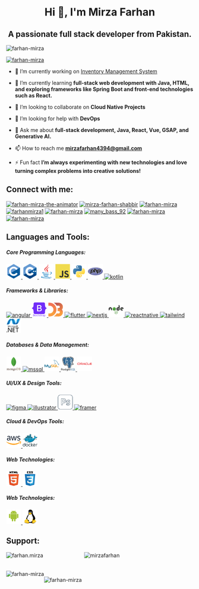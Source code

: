 <h1 align="center">Hi 👋, I'm Mirza Farhan</h1>
<h2 align="center">A passionate full stack developer from Pakistan.</h2>

<p align="left"> <img src="https://komarev.com/ghpvc/?username=farhan-mirza&label=Profile%20views&color=0e75b6&style=flat" alt="farhan-mirza" /> </p>

<p align="left"> <a href="https://github.com/ryo-ma/github-profile-trophy"><img src="https://github-profile-trophy.vercel.app/?username=farhan-mirza" alt="farhan-mirza" /></a> </p>

- 🔭 I’m currently working on [Inventory Management System](https://github.com/Farhan-Mirza/Inventory-Management-System)

- 🌱 I’m currently learning **full-stack web development with Java, HTML, and exploring frameworks like Spring Boot and front-end technologies such as React.**

- 👯 I’m looking to collaborate on **Cloud Native Projects**

- 🤝 I’m looking for help with **DevOps**

- 💬 Ask me about **full-stack development, Java, React, Vue, GSAP, and Generative AI.**

- 📫 How to reach me **mirzafarhan4394@gmail.com**

- ⚡ Fun fact **I’m always experimenting with new technologies and love turning complex problems into creative solutions!**

<h2 align="left">Connect with me:</h2>
<p align="left">
<a href="https://codepen.io/farhan-mirza-the-animator" target="blank"><img align="center" src="https://raw.githubusercontent.com/rahuldkjain/github-profile-readme-generator/master/src/images/icons/Social/codepen.svg" alt="farhan-mirza-the-animator" height="30" width="40" /></a>
<a href="https://linkedin.com/in/mirza-farhan-shabbir" target="blank"><img align="center" src="https://raw.githubusercontent.com/rahuldkjain/github-profile-readme-generator/master/src/images/icons/Social/linked-in-alt.svg" alt="mirza-farhan-shabbir" height="30" width="40" /></a>
<a href="https://codesandbox.com/farhan-mirza" target="blank"><img align="center" src="https://raw.githubusercontent.com/rahuldkjain/github-profile-readme-generator/master/src/images/icons/Social/codesandbox.svg" alt="farhan-mirza" height="30" width="40" /></a>
<a href="https://kaggle.com/farhanmirza1" target="blank"><img align="center" src="https://raw.githubusercontent.com/rahuldkjain/github-profile-readme-generator/master/src/images/icons/Social/kaggle.svg" alt="farhanmirza1" height="30" width="40" /></a>
<a href="https://dribbble.com/farhan-mirza" target="blank"><img align="center" src="https://raw.githubusercontent.com/rahuldkjain/github-profile-readme-generator/master/src/images/icons/Social/dribbble.svg" alt="farhan-mirza" height="30" width="40" /></a>
<a href="https://www.codechef.com/users/many_bass_92" target="blank"><img align="center" src="https://cdn.jsdelivr.net/npm/simple-icons@3.1.0/icons/codechef.svg" alt="many_bass_92" height="30" width="40" /></a>
<a href="https://www.leetcode.com/farhan-mirza" target="blank"><img align="center" src="https://raw.githubusercontent.com/rahuldkjain/github-profile-readme-generator/master/src/images/icons/Social/leet-code.svg" alt="farhan-mirza" height="30" width="40" /></a>
<a href="https://www.topcoder.com/members/farhan-mirza" target="blank"><img align="center" src="https://raw.githubusercontent.com/rahuldkjain/github-profile-readme-generator/master/src/images/icons/Social/topcoder.svg" alt="farhan-mirza" height="30" width="40" /></a>
</p>

<!------------------------------------------------------------------------------------------------------------------------------------------------------------------------------------------------------------------------------------------>

<h2 align="left">Languages and Tools:</h2>
<h5 align="left">Core Programming Languages:</h5>
<p align="left"> 
<!-- C -->
<a href="https://www.cprogramming.com/" target="_blank" rel="noreferrer"> <img src="https://raw.githubusercontent.com/devicons/devicon/master/icons/c/c-original.svg" alt="c" width="40" height="40"/> </a> 
<!-- C++ -->
<a href="https://www.w3schools.com/cpp/" target="_blank" rel="noreferrer"> <img src="https://raw.githubusercontent.com/devicons/devicon/master/icons/cplusplus/cplusplus-original.svg" alt="cplusplus" width="40" height="40"/> </a>
<!-- Java -->
<a href="https://www.java.com" target="_blank" rel="noreferrer"> <img src="https://raw.githubusercontent.com/devicons/devicon/master/icons/java/java-original.svg" alt="java" width="40" height="40"/> </a>
<!-- JavaScript -->
<a href="https://developer.mozilla.org/en-US/docs/Web/JavaScript" target="_blank" rel="noreferrer"> <img src="https://raw.githubusercontent.com/devicons/devicon/master/icons/javascript/javascript-original.svg" alt="javascript" width="40" height="40"/> </a>
<!-- Python -->
<a href="https://www.python.org" target="_blank" rel="noreferrer"> <img src="https://raw.githubusercontent.com/devicons/devicon/master/icons/python/python-original.svg" alt="python" width="40" height="40"/> </a>
<!-- PHP -->
<a href="https://www.php.net" target="_blank" rel="noreferrer"> <img src="https://raw.githubusercontent.com/devicons/devicon/master/icons/php/php-original.svg" alt="php" width="40" height="40"/> </a>
<!-- Kotlin -->
<a href="https://kotlinlang.org" target="_blank" rel="noreferrer"> <img src="https://www.vectorlogo.zone/logos/kotlinlang/kotlinlang-icon.svg" alt="kotlin" width="40" height="40"/> </a>
</p>

<!------------------------------------------------------------------------------------------------------------------------------------------------------------------------------------------------------------------------------------------>

<h5 align="left">Frameworks & Libraries:</h5>
<p align="left">
<!-- Angular -->
<a href="https://angular.io" target="_blank" rel="noreferrer"> <img src="https://angular.io/assets/images/logos/angular/angular.svg" alt="angular" width="40" height="40"/> </a>
<!-- Bootstrap -->
<a href="https://getbootstrap.com" target="_blank" rel="noreferrer"> <img src="https://raw.githubusercontent.com/devicons/devicon/master/icons/bootstrap/bootstrap-plain-wordmark.svg" alt="bootstrap" width="40" height="40"/> </a>
<!-- D3.js -->
<a href="https://d3js.org/" target="_blank" rel="noreferrer"> <img src="https://raw.githubusercontent.com/devicons/devicon/master/icons/d3js/d3js-original.svg" alt="d3js" width="40" height="40"/> </a>
<!-- Flutter -->
<a href="https://flutter.dev" target="_blank" rel="noreferrer"> <img src="https://www.vectorlogo.zone/logos/flutterio/flutterio-icon.svg" alt="flutter" width="40" height="40"/> </a>
<!-- Next.js -->
<a href="https://nextjs.org/" target="_blank" rel="noreferrer"> <img src="https://cdn.worldvectorlogo.com/logos/nextjs-2.svg" alt="nextjs" width="40" height="40"/> </a>
<!-- Node.js -->
<a href="https://nodejs.org" target="_blank" rel="noreferrer"> <img src="https://raw.githubusercontent.com/devicons/devicon/master/icons/nodejs/nodejs-original-wordmark.svg" alt="nodejs" width="40" height="40"/> </a>
<!-- React Native -->
<a href="https://reactnative.dev/" target="_blank" rel="noreferrer"> <img src="https://reactnative.dev/img/header_logo.svg" alt="reactnative" width="40" height="40"/> </a>
<!-- Tailwind CSS -->
<a href="https://tailwindcss.com/" target="_blank" rel="noreferrer"> <img src="https://www.vectorlogo.zone/logos/tailwindcss/tailwindcss-icon.svg" alt="tailwind" width="40" height="40"/> </a>
<!-- .NET -->
<a href="https://dotnet.microsoft.com/" target="_blank" rel="noreferrer"> <img src="https://raw.githubusercontent.com/devicons/devicon/master/icons/dot-net/dot-net-original-wordmark.svg" alt="dotnet" width="40" height="40"/> </a>
</p>

<!------------------------------------------------------------------------------------------------------------------------------------------------------------------------------------------------------------------------------------------>

<h5 align="left">Databases & Data Management:</h5>
<p align="left">
<!-- MongoDB -->
<a href="https://www.mongodb.com/" target="_blank" rel="noreferrer"> <img src="https://raw.githubusercontent.com/devicons/devicon/master/icons/mongodb/mongodb-original-wordmark.svg" alt="mongodb" width="40" height="40"/> </a>
<!-- MSSQL -->
<a href="https://www.microsoft.com/en-us/sql-server" target="_blank" rel="noreferrer"> <img src="https://www.svgrepo.com/show/303229/microsoft-sql-server-logo.svg" alt="mssql" width="40" height="40"/> </a>
<!-- MySQL -->
<a href="https://www.mysql.com/" target="_blank" rel="noreferrer"> <img src="https://raw.githubusercontent.com/devicons/devicon/master/icons/mysql/mysql-original-wordmark.svg" alt="mysql" width="40" height="40"/> </a>
<!-- PostgreSQL -->
<a href="https://www.postgresql.org" target="_blank" rel="noreferrer"> <img src="https://raw.githubusercontent.com/devicons/devicon/master/icons/postgresql/postgresql-original-wordmark.svg" alt="postgresql" width="40" height="40"/> </a>
<!-- Oracle -->
<a href="https://www.oracle.com/" target="_blank" rel="noreferrer"> <img src="https://raw.githubusercontent.com/devicons/devicon/master/icons/oracle/oracle-original.svg" alt="oracle" width="40" height="40"/> </a>
</p>

<!------------------------------------------------------------------------------------------------------------------------------------------------------------------------------------------------------------------------------------------>

<h5 align="left">UI/UX & Design Tools:</h5>
<p align="left">
<!-- Figma -->
<a href="https://www.figma.com/" target="_blank" rel="noreferrer"> <img src="https://www.vectorlogo.zone/logos/figma/figma-icon.svg" alt="figma" width="40" height="40"/> </a>
<!-- Illustrator -->
<a href="https://www.adobe.com/in/products/illustrator.html" target="_blank" rel="noreferrer"> <img src="https://www.vectorlogo.zone/logos/adobe_illustrator/adobe_illustrator-icon.svg" alt="illustrator" width="40" height="40"/> </a>
<!-- Photoshop -->
<a href="https://www.photoshop.com/en" target="_blank" rel="noreferrer"> <img src="https://raw.githubusercontent.com/devicons/devicon/master/icons/photoshop/photoshop-line.svg" alt="photoshop" width="40" height="40"/> </a>
<!-- Framer -->
<a href="https://www.framer.com/" target="_blank" rel="noreferrer"> <img src="https://www.vectorlogo.zone/logos/framer/framer-icon.svg" alt="framer" width="40" height="40"/> </a>
</p>

<!------------------------------------------------------------------------------------------------------------------------------------------------------------------------------------------------------------------------------------------>

<h5 align="left">Cloud & DevOps Tools:</h5>
<p align="left">
<!-- AWS -->
<a href="https://aws.amazon.com" target="_blank" rel="noreferrer"> <img src="https://raw.githubusercontent.com/devicons/devicon/master/icons/amazonwebservices/amazonwebservices-original-wordmark.svg" alt="aws" width="40" height="40"/> </a>
<!-- Docker -->
<a href="https://www.docker.com/" target="_blank" rel="noreferrer"> <img src="https://raw.githubusercontent.com/devicons/devicon/master/icons/docker/docker-original-wordmark.svg" alt="docker" width="40" height="40"/> </a>
</p>

<!------------------------------------------------------------------------------------------------------------------------------------------------------------------------------------------------------------------------------------------>

<h5 align="left">Web Technologies:</h5>
<p align="left">
<!-- HTML5 -->
<a href="https://www.w3.org/html/" target="_blank" rel="noreferrer"> <img src="https://raw.githubusercontent.com/devicons/devicon/master/icons/html5/html5-original-wordmark.svg" alt="html5" width="40" height="40"/> </a>
<!-- CSS3 -->
<a href="https://www.w3schools.com/css/" target="_blank" rel="noreferrer"> <img src="https://raw.githubusercontent.com/devicons/devicon/master/icons/css3/css3-original-wordmark.svg" alt="css3" width="40" height="40"/> </a>
</p>

<!------------------------------------------------------------------------------------------------------------------------------------------------------------------------------------------------------------------------------------------>

<h5 align="left">Web Technologies:</h5>
<p align="left">
<!-- Android -->
<a href="https://developer.android.com" target="_blank" rel="noreferrer"> <img src="https://raw.githubusercontent.com/devicons/devicon/master/icons/android/android-original-wordmark.svg" alt="android" width="40" height="40"/> </a>
<!-- Linux -->
<a href="https://www.linux.org/" target="_blank" rel="noreferrer"> <img src="https://raw.githubusercontent.com/devicons/devicon/master/icons/linux/linux-original.svg" alt="linux" width="40" height="40"/> </a>
</p>

<!------------------------------------------------------------------------------------------------------------------------------------------------------------------------------------------------------------------------------------------>


<h2 align="left">Support:</h2>
<p><a href="https://www.buymeacoffee.com/farhan.mirza"> <img align="left" src="https://cdn.buymeacoffee.com/buttons/v2/default-yellow.png" height="50" width="210" alt="farhan.mirza" /></a><a href="https://ko-fi.com/mirzafarhan"> <img align="left" src="https://cdn.ko-fi.com/cdn/kofi3.png?v=3" height="50" width="210" alt="mirzafarhan" /></a></p><br><br>

<p><img align="left" src="https://github-readme-stats.vercel.app/api/top-langs?username=farhan-mirza&show_icons=true&locale=en&layout=compact" alt="farhan-mirza" /></p>

<p>&nbsp;<img align="center" src="https://github-readme-stats.vercel.app/api?username=farhan-mirza&show_icons=true&locale=en" alt="farhan-mirza" /></p>
